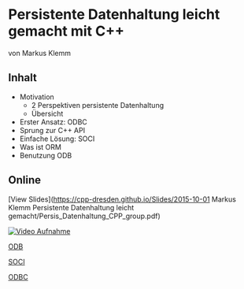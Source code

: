 Persistente Datenhaltung leicht gemacht mit C++
=================

von Markus Klemm

Inhalt
------

* Motivation
	* 2 Perspektiven persistente Datenhaltung
	* Übersicht
* Erster Ansatz: ODBC
* Sprung zur C++ API
* Einfache Lösung: SOCI
* Was ist ORM
* Benutzung ODB

Online
------

[View Slides](https://cpp-dresden.github.io/Slides/2015-10-01 Markus Klemm Persistente Datenhaltung leicht gemacht/Persis_Datenhaltung_CPP_group.pdf)

[![Video Aufnahme](http://img.youtube.com/vi/qylBkK1N_IQ/0.jpg)](https://youtu.be/qylBkK1N_IQ)

[ODB](http://www.codesynthesis.com/products/odb/)

[SOCI](http://soci.sourceforge.net)

[ODBC](https://support.microsoft.com/en-us/kb/110093)
